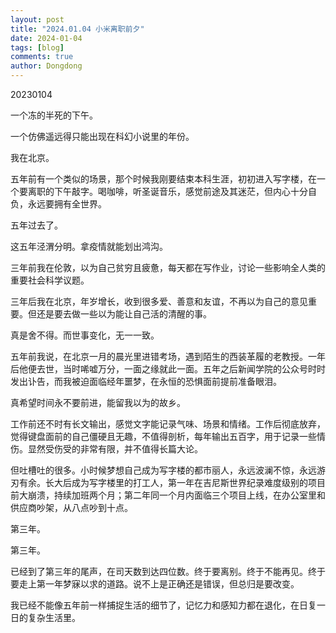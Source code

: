 ```yaml
---
layout: post
title: "2024.01.04 小米离职前夕"
date: 2024-01-04
tags: [blog]
comments: true
author: Dongdong
---
```


20230104

一个冻的半死的下午。

一个仿佛遥远得只能出现在科幻小说里的年份。

我在北京。

五年前有一个类似的场景，那个时候我刚要结束本科生涯，初初进入写字楼，在一个要离职的下午敲字。喝咖啡，听圣诞音乐，感觉前途及其迷茫，但内心十分自负，永远要拥有全世界。

五年过去了。

这五年泾渭分明。拿疫情就能划出鸿沟。

三年前我在伦敦，以为自己贫穷且疲惫，每天都在写作业，讨论一些影响全人类的重要社会科学议题。

三年后我在北京，年岁增长，收到很多爱、善意和友谊，不再以为自己的意见重要。但还是要去做一些以为能让自己活的清醒的事。

真是舍不得。而世事变化，无一一致。

五年前我说，在北京一月的晨光里进错考场，遇到陌生的西装革履的老教授。一年后他便去世，当时唏嘘万分，一面之缘就此一面。五年之后新闻学院的公众号时时发出讣告，而我被迫面临经年噩梦，在永恒的恐惧面前提前准备眼泪。

真希望时间永不要前进，能留我以为的故乡。

工作前还不时有长文输出，感觉文字能记录气味、场景和情绪。工作后彻底放弃，觉得键盘面前的自己僵硬且无趣，不值得剖析，每年输出五百字，用于记录一些情伤。显然受伤受的非常有限，并不值得长篇大论。

但吐槽吐的很多。小时候梦想自己成为写字楼的都市丽人，永远波澜不惊，永远游刃有余。长大后成为写字楼里的打工人，第一年在吉尼斯世界纪录难度级别的项目前大崩溃，持续加班两个月；第二年同一个月内面临三个项目上线，在办公室里和供应商吵架，从八点吵到十点。

第三年。

第三年。

已经到了第三年的尾声，在司天数到达四位数。终于要离别。终于不能再见。终于要走上第一年梦寐以求的道路。说不上是正确还是错误，但总归是要改变。

我已经不能像五年前一样捕捉生活的细节了，记忆力和感知力都在退化，在日复一日的复杂生活里。

